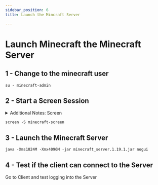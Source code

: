 ```yaml
---
sidebar_position: 6
title: Launch the Mincraft Server

---
```


# Launch Minecraft the Minecraft Server

## 1 - Change to the minecraft user

```
su - minecraft-admin
```

## 2 - Start a Screen Session

<details>
  <summary>Additional Notes: Screen</summary>

Screen, in progress.


</details>

<!---
TODO

Add Screen content explanation here

-->

```
screen -S minecraft-screen
```

## 3 - Launch the Minecraft Server

```
java -Xms1024M -Xmx4096M -jar minecraft_server.1.19.1.jar nogui
```

## 4 - Test if the client can connect to the Server
Go to Client and test logging into the Server

<!-- TODO
Add images for client connections and more details.

-->

<!-- TODO

Add a minecraft Systemd and packages configuration activity

## Minecraft Systemd Configuration

Create a systemd service file
- `vim /etc/systemd/system/minecraft.service`

Contents
```
[Unit]
Description=Minecraft Server
After=network.target

[Service]
User=minecraft-admin
WorkingDirectory=/opt/minecraft
EnvironmentFile=/etc/sysconfig/minecraft
ExecStart=/usr/bin/java $JAVA_OPTS
Restart=always

[Install]
WantedBy=multi-user.target
```

## Configuration File

Create configuration file "/etc/sysconfig/minecraft" to hold our java settings for launching the server
```
JAVA_OPTS="-Xms1024M -Xmx2048M -jar minecraft_server.1.19.1.jar nogui"
```

## Daemon Reload

After making changes to these settings, you have to run a daemon-reload
- systemctl daemon-reload

## Start | Enable | Status
To start the server run "systemctl start minecraft.service"
To ensure it start on boot run "systemctl enable minecraft.service"
To check the status, "systemctl status minecraft.service"

Need to make sure there is enough memory, can tweek the amount of memory/cpus as needed for stability, and can edit the min and max in the /etc/sysconfig/minecraft file. 

## Logging

Systemd has it's own journal for logging purposes. 
To access these logs run "journalctl". 

You can run "journalctl -f" to follow the logs live. 
You can also run "journalctl -xeu minecraft.service"
    This will take you to the bottom, and only show the minecraft.service entries. This is useful if the service fails to start, or has other errors.
--->